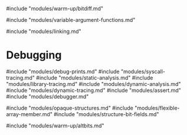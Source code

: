 #include "modules/warm-up/bitdiff.md"

#include "modules/variable-argument-functions.md"

#include "modules/linking.md"

# Debugging

#include "modules/debug-prints.md"
#include "modules/syscall-tracing.md"
#include "modules/static-analysis.md"
#include "modules/library-tracing.md"
#include "modules/dynamic-analysis.md"
#include "modules/dynamic-tracing.md"
#include "modules/assert.md"
#include "modules/debugger.md"

#include "modules/opaque-structures.md"
#include "modules/flexible-array-member.md"
#include "modules/structure-bit-fields.md"

#include "modules/warm-up/altbits.md"
